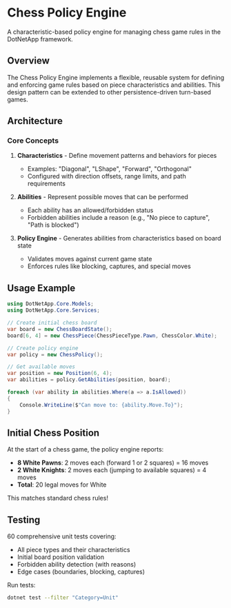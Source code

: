 # Chess Policy Engine

A characteristic-based policy engine for managing chess game rules in the DotNetApp framework.

## Overview

The Chess Policy Engine implements a flexible, reusable system for defining and enforcing game rules based on piece characteristics and abilities. This design pattern can be extended to other persistence-driven turn-based games.

## Architecture

### Core Concepts

1. **Characteristics** - Define movement patterns and behaviors for pieces
   - Examples: "Diagonal", "LShape", "Forward", "Orthogonal"
   - Configured with direction offsets, range limits, and path requirements

2. **Abilities** - Represent possible moves that can be performed
   - Each ability has an allowed/forbidden status
   - Forbidden abilities include a reason (e.g., "No piece to capture", "Path is blocked")

3. **Policy Engine** - Generates abilities from characteristics based on board state
   - Validates moves against current game state
   - Enforces rules like blocking, captures, and special moves

## Usage Example

```csharp
using DotNetApp.Core.Models;
using DotNetApp.Core.Services;

// Create initial chess board
var board = new ChessBoardState();
board[6, 4] = new ChessPiece(ChessPieceType.Pawn, ChessColor.White);

// Create policy engine
var policy = new ChessPolicy();

// Get available moves
var position = new Position(6, 4);
var abilities = policy.GetAbilities(position, board);

foreach (var ability in abilities.Where(a => a.IsAllowed))
{
    Console.WriteLine($"Can move to: {ability.Move.To}");
}
```

## Initial Chess Position

At the start of a chess game, the policy engine reports:

- **8 White Pawns**: 2 moves each (forward 1 or 2 squares) = 16 moves
- **2 White Knights**: 2 moves each (jumping to available squares) = 4 moves
- **Total**: 20 legal moves for White

This matches standard chess rules!

## Testing

60 comprehensive unit tests covering:

- All piece types and their characteristics
- Initial board position validation
- Forbidden ability detection (with reasons)
- Edge cases (boundaries, blocking, captures)

Run tests:
```bash
dotnet test --filter "Category=Unit"
```
